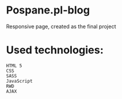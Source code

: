 # Pospane.pl-blog

Responsive page, created as the final project

# Used technologies:

    HTML 5
    CSS
    SASS
    JavaScript
    RWD
    AJAX
    
